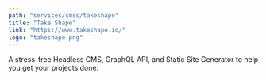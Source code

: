```yaml
---
path: "services/cmss/takeshape"
title: "Take Shape"
link: "https://www.takeshape.io/"
logo: "takeshape.png"
---
```


A stress-free Headless CMS, GraphQL API, and Static Site Generator to help you get your projects done.
